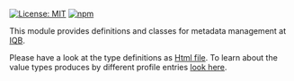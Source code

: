 [![License: MIT](https://img.shields.io/badge/License-MIT-yellow.svg)](https://opensource.org/licenses/MIT)
[![npm](https://img.shields.io/npm/v/%40iqb%2Fmetadata)](https://www.npmjs.com/package/@iqb/metadata)

This module provides definitions and classes for metadata management at [IQB](https://www.iqb.hu-berlin.de).

Please have a look at the type definitions as [Html file](https://iqb-vocabs.github.io/metadata). To learn about the value types produces by different profile entries [look here](https://github.com/iqb-vocabs/metadata/blob/master/docs/value-types.md). 
